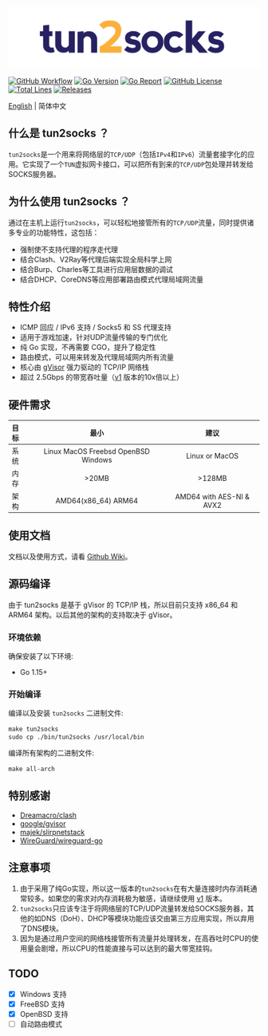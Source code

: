 ![tun2socks](docs/logo.png)

[![GitHub Workflow][1]](https://github.com/xjasonlyu/tun2socks/actions)
[![Go Version][2]](https://github.com/xjasonlyu/tun2socks/blob/main/go.mod)
[![Go Report][3]](https://goreportcard.com/badge/github.com/xjasonlyu/tun2socks)
[![GitHub License][4]](https://github.com/xjasonlyu/tun2socks/blob/main/LICENSE)
[![Total Lines][5]](https://img.shields.io/tokei/lines/github/xjasonlyu/tun2socks?style=flat-square)
[![Releases][6]](https://github.com/xjasonlyu/tun2socks/releases)

[1]: https://img.shields.io/github/workflow/status/xjasonlyu/tun2socks/Go?style=flat-square
[2]: https://img.shields.io/github/go-mod/go-version/xjasonlyu/tun2socks/main?style=flat-square
[3]: https://goreportcard.com/badge/github.com/xjasonlyu/tun2socks?style=flat-square
[4]: https://img.shields.io/github/license/xjasonlyu/tun2socks?style=flat-square
[5]: https://img.shields.io/tokei/lines/github/xjasonlyu/tun2socks?style=flat-square
[6]: https://img.shields.io/github/v/release/xjasonlyu/tun2socks?include_prereleases&style=flat-square

[English](README.md) | 简体中文

## 什么是 tun2socks ？

`tun2socks`是一个用来将网络层的`TCP/UDP`（包括`IPv4`和`IPv6`）流量套接字化的应用。它实现了一个`TUN`虚拟网卡接口，可以把所有到来的`TCP/UDP`包处理并转发给SOCKS服务器。

## 为什么使用 tun2socks ？

通过在主机上运行`tun2socks`，可以轻松地接管所有的`TCP/UDP`流量，同时提供诸多专业的功能特性，这包括：

- 强制使不支持代理的程序走代理
- 结合Clash、V2Ray等代理后端实现全局科学上网
- 结合Burp、Charles等工具进行应用层数据的调试
- 结合DHCP、CoreDNS等应用部署路由模式代理局域网流量

## 特性介绍

- ICMP 回应 / IPv6 支持 / Socks5 和 SS 代理支持
- 适用于游戏加速，针对UDP流量传输的专门优化
- 纯 Go 实现，不再需要 CGO，提升了稳定性
- 路由模式，可以用来转发及代理局域网内所有流量
- 核心由 [gVisor](https://github.com/google/gvisor) 强力驱动的 TCP/IP 网络栈
- 超过 2.5Gbps 的带宽吞吐量（[v1](https://github.com/xjasonlyu/tun2socks/tree/v1) 版本的10x倍以上）

## 硬件需求

| 目标 | 最小 | 建议 |
| :--- | :---: | :---: |
| 系统 | Linux MacOS Freebsd OpenBSD Windows | Linux or MacOS |
| 内存 | >20MB | >128MB |
| 架构 | AMD64(x86_64) ARM64 | AMD64 with AES-NI & AVX2 |

## 使用文档

文档以及使用方式，请看 [Github Wiki](https://github.com/xjasonlyu/tun2socks/wiki)。

## 源码编译

由于 tun2socks 是基于 gVisor 的 TCP/IP 栈，所以目前只支持 x86_64 和 ARM64 架构。以后其他的架构的支持取决于 gVisor。

### 环境依赖

确保安装了以下环境:

- Go 1.15+

### 开始编译

编译以及安装 `tun2socks` 二进制文件:

```shell
make tun2socks
sudo cp ./bin/tun2socks /usr/local/bin
```

编译所有架构的二进制文件:

```shell
make all-arch
```

## 特别感谢

- [Dreamacro/clash](https://github.com/Dreamacro/clash)
- [google/gvisor](https://github.com/google/gvisor)
- [majek/slirpnetstack](https://github.com/majek/slirpnetstack)
- [WireGuard/wireguard-go](https://git.zx2c4.com/wireguard-go)

## 注意事项

1. 由于采用了纯Go实现，所以这一版本的`tun2socks`在有大量连接时内存消耗通常较多。如果您的需求对内存消耗极为敏感，请继续使用 [v1](https://github.com/xjasonlyu/tun2socks/tree/v1) 版本。
2. `tun2socks`只应该专注于将网络层的TCP/UDP流量转发给SOCKS服务器，其他的如DNS（DoH）、DHCP等模块功能应该交由第三方应用实现，所以弃用了DNS模块。
3. 因为是通过用户空间的网络栈接管所有流量并处理转发，在高吞吐时CPU的使用量会剧增，所以CPU的性能直接与可以达到的最大带宽挂钩。

## TODO

- [x] Windows 支持
- [x] FreeBSD 支持
- [x] OpenBSD 支持
- [ ] 自动路由模式
